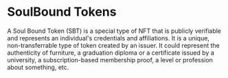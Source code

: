 # SoulBound Tokens

A Soul Bound Token (SBT) is a special type of NFT that is publicly verifiable and represents an individual's credentials and affiliations. It is a unique, non-transferrable type of token created by an issuer. It could represent the authenticity of furniture, a graduation diploma or a certificate issued by a university, a subscription-based membership proof, a level or profession about something, etc.
